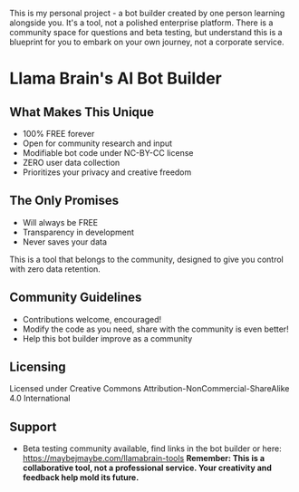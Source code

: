 This is my personal project - a bot builder created by one person learning alongside you. 
It's a tool, not a polished enterprise platform. There is a community space for questions and beta testing, but understand this is a blueprint for you to embark on your own journey, not a corporate service.

# Llama Brain's AI Bot Builder
## __What Makes This Unique__ 

* 100% FREE forever
* Open for community research and input
* Modifiable bot code under NC-BY-CC license
* ZERO user data collection
* Prioritizes your privacy and creative freedom

## The Only Promises

* Will always be FREE
* Transparency in development
* Never saves your data

This is a tool that belongs to the community, designed to give you control with zero data retention.

## Community Guidelines

* Contributions welcome, encouraged! 
* Modify the code as you need, share with the community is even better!
* Help this bot builder improve as  a community

## Licensing
Licensed under Creative Commons Attribution-NonCommercial-ShareAlike 4.0 International

## Support

* Beta testing community available, find links in the bot builder or here: https://maybejmaybe.com/llamabrain-tools
**Remember: This is a collaborative tool, not a professional service. Your creativity and feedback help mold its future.**

